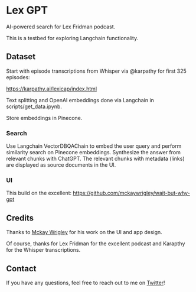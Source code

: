 # Lex GPT

AI-powered search for Lex Fridman podcast.

This is a testbed for exploring Langchain functionality. 

## Dataset
 
Start with episode transcriptions from Whisper via @karpathy for first 325 episodes:

https://karpathy.ai/lexicap/index.html

Text splitting and OpenAI embeddings done via Langchain in scripts/get_data.ipynb.

Store embeddings in Pinecone.

### Search

Use Langchain VectorDBQAChain to embed the user query and perform similarity search on Pinecone embeddings. Synthesize the answer from relevant chunks with ChatGPT. The relevant chunks with metadata (links) are displayed as source documents in the UI.

### UI

This build on the excellent: https://github.com/mckaywrigley/wait-but-why-gpt

## Credits

Thanks to [Mckay Wrigley](https://twitter.com/mckaywrigley) for his work on the UI and app design.

Of course, thanks for Lex Fridman for the excellent podcast and Karapthy for the Whisper transcriptions.

## Contact

If you have any questions, feel free to reach out to me on [Twitter](https://twitter.com/RLanceMartin)!
